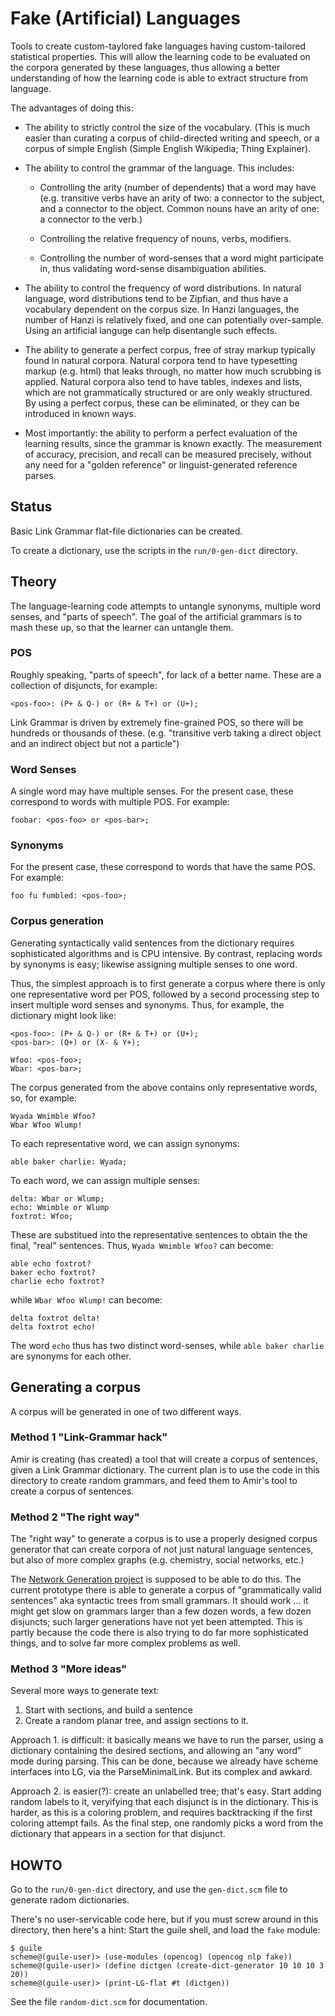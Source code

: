 Fake (Artificial) Languages
===========================

Tools to create custom-taylored fake languages having custom-tailored
statistical properties. This will allow the learning code to be
evaluated on the corpora generated by these languages, thus allowing
a better understanding of how the learning code is able to extract
structure from language.

The advantages of doing this:

* The ability to strictly control the size of the vocabulary.
  (This is much easier than curating a corpus of child-directed
  writing and speech, or a corpus of simple English (Simple English
  Wikipedia; Thing Explainer).

* The ability to control the grammar of the language. This includes:

  * Controlling the arity (number of dependents) that a word may have
    (e.g. transitive verbs have an arity of two: a connector to the
    subject, and a connector to the object. Common nouns have an arity
    of one: a connector to the verb.)

  * Controlling the relative frequency of nouns, verbs, modifiers.

  * Controlling the number of word-senses that a word might participate
    in, thus validating word-sense disambiguation abilities.

* The ability to control the frequency of word distributions. In natural
  language, word distributions tend to be Zipfian, and thus have a
  vocabulary dependent on the corpus size. In Hanzi languages, the
  number of Hanzi is relatively fixed, and one can potentially
  over-sample. Using an artificial languge can help disentangle such
  effects.

* The ability to generate a perfect corpus, free of stray markup
  typically found in natural corpora. Natural corpora tend to have
  typesetting markup (e.g. html) that leaks through, no matter how
  much scrubbing is applied. Natural corpora also tend to have
  tables, indexes and lists, which are not grammatically structured
  or are only weakly structured. By using a perfect corpus, these
  can be eliminated, or they can be introduced in known ways.

* Most importantly: the ability to perform a perfect evaluation of
  the learning results, since the grammar is known exactly. The
  measurement of accuracy, precision, and recall can be measured
  precisely, without any need for a "golden reference" or
  linguist-generated reference parses.

Status
------
Basic Link Grammar flat-file dictionaries can be created.

To create a dictionary, use the scripts in the `run/0-gen-dict`
directory.

Theory
------
The language-learning code attempts to untangle synonyms, multiple
word senses, and "parts of speech". The goal of the artificial
grammars is to mash these up, so that the learner can untangle them.

### POS
Roughly speaking, "parts of speech", for lack of a better name.
These are a collection of disjuncts, for example:
```
<pos-foo>: (P+ & Q-) or (R+ & T+) or (U+);
```
Link Grammar is driven by extremely fine-grained POS, so there will be
hundreds or thousands of these. (e.g. "transitive verb taking a
direct object and an indirect object but not a particle")

### Word Senses
A single word may have multiple senses. For the present case, these
correspond to words with multiple POS. For example:
```
foobar: <pos-foo> or <pos-bar>;
```

### Synonyms
For the present case, these correspond to words that have the same
POS. For example:
```
foo fu fumbled: <pos-foo>;
```

### Corpus generation
Generating syntactically valid sentences from the dictionary requires
sophisticated algorithms and is CPU intensive. By contrast, replacing
words by synonyms is easy; likewise assigning multiple senses to one
word.

Thus, the simplest approach is to first generate a corpus where there
is only one representative word per POS, followed by a second processing
step to insert multiple word senses and synonyms.  Thus, for example,
the dictionary might look like:

```
<pos-foo>: (P+ & Q-) or (R+ & T+) or (U+);
<pos-bar>: (Q+) or (X- & Y+);

Wfoo: <pos-foo>;
Wbar: <pos-bar>;
```

The corpus generated from the above contains only representative words,
so, for example:
```
Wyada Wmimble Wfoo?
Wbar Wfoo Wlump!
```
To each representative word, we can assign synonyms:
```
able baker charlie: Wyada;
```
To each word, we can assign multiple senses:
```
delta: Wbar or Wlump;
echo: Wmimble or Wlump
foxtrot: Wfoo;
```
These are substitued into the representative sentences to obtain the
the final, "real" sentences. Thus, `Wyada Wmimble Wfoo?` can become:
```
able echo foxtrot?
baker echo foxtrot?
charlie echo foxtrot?
```
while `Wbar Wfoo Wlump!` can become:
```
delta foxtrot delta!
delta foxtrot echo!
```
The word `echo` thus has two distinct word-senses, while `able baker
charlie` are synonyms for each other.


Generating a corpus
-------------------
A corpus will be generated in one of two different ways.

### Method 1 "Link-Grammar hack"
Amir is creating (has created) a tool that will create a corpus of
sentences, given a Link Grammar dictionary. The current plan is to
use the code in this directory to create random grammars, and feed
them to Amir's tool to create a corpus of sentences.

### Method 2 "The right way"
The "right way" to generate a corpus is to use a properly designed
corpus generator that can create corpora of not just natural language
sentences, but also of more complex graphs (e.g. chemistry, social
networks, etc.)

The [Network Generation project](https://github.com/opencog/generate/)
is supposed to be able to do this.  The current prototype there is able
to generate a corpus of "grammatically valid sentences" aka syntactic
trees from small grammars. It should work ... it might get slow on
grammars larger than a few dozen words, a few dozen disjuncts; such
larger generations have not yet been attempted. This is partly because
the code there is also trying to do far more sophisticated things, and
to solve far more complex problems as well.

### Method 3 "More ideas"
Several more ways to generate text:
1. Start with sections, and build a sentence
2. Create a random planar tree, and assign sections to it.

Approach 1. is difficult: it basically means we have to run the
parser, using a dictionary containing the desired sections, and
allowing an "any word" mode during parsing. This can be done,
because we already have scheme interfaces into LG, via the
ParseMinimalLink. But its complex and awkard.

Approach 2. is easier(?): create an unlabelled tree; that's easy.
Start adding random labels to it, veryifying that each disjunct
is in the dictionary. This is harder, as this is a coloring problem,
and requires backtracking if the first coloring attempt fails.
As the final step, one randomly picks a word from the dictionary that
appears in a section for that disjunct.

HOWTO
-----
Go to the `run/0-gen-dict` directory, and use the `gen-dict.scm` file
to generate radom dictionaries.

There's no user-servicable code here, but if you must screw around in
this directory, then here's a hint:
Start the guile shell, and load the `fake` module:
```
$ guile
scheme@(guile-user)> (use-modules (opencog) (opencog nlp fake))
scheme@(guile-user)> (define dictgen (create-dict-generator 10 10 10 3 20))
scheme@(guile-user)> (print-LG-flat #t (dictgen))
```

See the file `random-dict.scm` for documentation.
